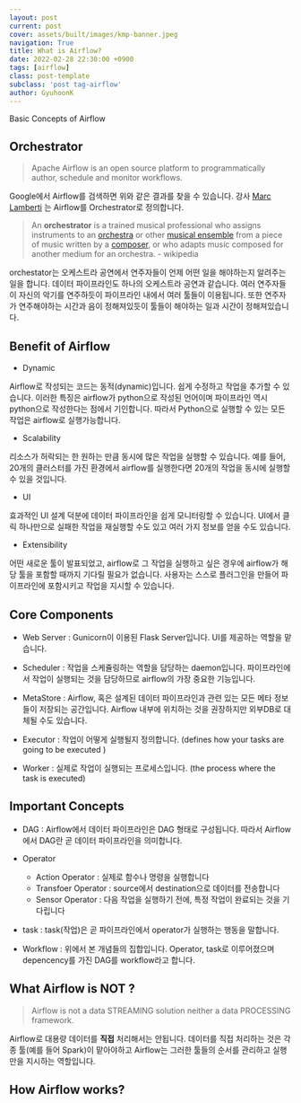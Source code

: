 ```yaml
---
layout: post
current: post
cover: assets/built/images/kmp-banner.jpeg
navigation: True
title: What is Airflow?
date: 2022-02-28 22:30:00 +0900
tags: [airflow]
class: post-template
subclass: 'post tag-airflow'
author: GyuhoonK
---
```


Basic Concepts of Airflow

## Orchestrator

> Apache Airflow is an open source platform to programmatically author, schedule and monitor workflows.

Google에서 Airflow를 검색하면 위와 같은 결과를 찾을 수 있습니다. 강사 [Marc Lamberti](https://www.udemy.com/user/lockgfg/) 는 Airflow를 Orchestrator로 정의합니다.

> An **orchestrator** is a trained musical professional who assigns instruments to an [orchestra](https://en.wikipedia.org/wiki/Orchestra) or other [musical ensemble](https://en.wikipedia.org/wiki/Musical_ensemble) from a piece of music written by a [composer](https://en.wikipedia.org/wiki/Composer), or who adapts music composed for another medium for an orchestra. - wikipedia

orchestator는 오케스트라 공연에서 연주자들이 언제 어떤 일을 해야하는지 알려주는 일을 합니다. 데이터 파이프라인도 하나의 오케스트라 공연과 같습니다. 여러 연주자들이 자신의 악기를 연주하듯이 파이프라인 내에서 여러 툴들이 이용됩니다. 또한 연주자가 연주해야하는 시간과 음이 정해져있듯이 툴들이 해야하는 일과 시간이 정해져있습니다.

## Benefit of Airflow

- Dynamic

Airflow로 작성되는 코드는 동적(dynamic)입니다. 쉽게 수정하고 작업을 추가할 수 있습니다. 이러한 특징은 airflow가 python으로 작성된 언어이며 파이프라인 역시 python으로 작성한다는 점에서 기인합니다. 따라서 Python으로 실행할 수 있는 모든 작업은 airflow로 실행가능합니다. 

- Scalability

리소스가 허락되는 한 원하는 만큼 동시에 많은 작업을 실행할 수 있습니다. 예를 들어, 20개의 클러스터를 가진 환경에서 airflow를 실행한다면 20개의 작업을 동시에 실행할 수 있을 것입니다. 

- UI

효과적인 UI 설계 덕분에 데이터 파이프라인을 쉽게 모니터링할 수 있습니다. UI에서 클릭 하나만으로 실패한 작업을 재실행할 수도 있고 여러 가지 정보를 얻을 수도 있습니다. 

- Extensibility

어떤 새로운 툴이 발표되었고, airflow로 그 작업을 실행하고 싶은 경우에 airflow가 해당 툴을 포함할 때까지 기다릴 필요가 없습니다. 사용자는 스스로 플러그인을 만들어 파이프라인에 포함시키고 작업을 지시할 수 있습니다. 

## Core Components

- Web Server : Gunicorn이 이용된 Flask Server입니다. UI를 제공하는 역할을 맡습니다. 

- Scheduler  : 작업을 스케쥴링하는 역할을 담당하는 daemon입니다. 파이프라인에서 작업이 실행되는 것을 담당하므로 airflow의 가장 중요한 기능입니다.

- MetaStore : Airflow, 혹은 설계된 데이터 파이프라인과 관련 있는 모든 메타 정보들이 저장되는 공간입니다. Airflow 내부에 위치하는 것을 권장하지만 외부DB로 대체될 수도 있습니다.

- Executor : 작업이 어떻게 실행될지 정의합니다. (defines how your tasks are going to be executed )

- Worker : 실제로 작업이 실행되는 프로세스입니다. (the process where the task is executed)

## Important Concepts

- DAG : Airflow에서 데이터 파이프라인은 DAG 형태로 구성됩니다. 따라서 Airflow에서 DAG란 곧 데이터 파이프라인을 의미합니다.

- Operator
  - Action Operator : 실제로 함수나 명령을 실행합니다
  - Transfoer Operator : source에서 destination으로 데이터를 전송합니다
  - Sensor Operator : 다음 작업을 실행하기 전에, 특정 작업이 완료되는 것을 기다립니다
- task :  task(작업)은 곧 파이프라인에서 operator가 실행하는 행동을 말합니다. 

- Workflow : 위에서 본 개념들의 집합입니다. Operator, task로 이루어졌으며 depencency를 가진 DAG를 workflow라고 합니다.



## What Airflow is NOT ?

> Airflow is not a data STREAMING solution neither a data PROCESSING framework.

Airflow로 대용량 데이터를 **직접** 처리해서는 안됩니다. 데이터를 직접 처리하는 것은 각종 툴(예를 들어 Spark)이 맡아야하고 Airflow는 그러한 툴들의 순서를 관리하고 실행만을 지시하는 역할입니다.



## How Airflow works?

